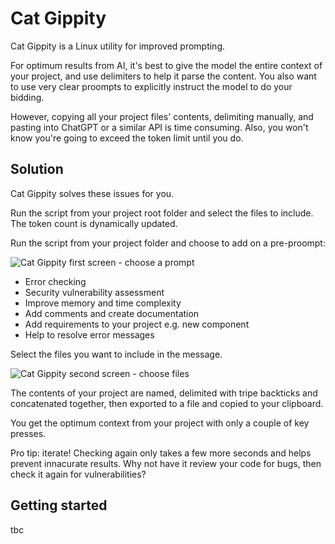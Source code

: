 # Cat Gippity

Cat Gippity is a Linux utility for improved prompting.

For optimum results from AI, it's best to give the model the entire context of your project, and use delimiters to help it parse the content. You also want to use very clear proompts to explicitly instruct the model to do your bidding.

However, copying all your project files' contents, delimiting manually, and pasting into ChatGPT or a similar API is time consuming. Also, you won't know you're going to exceed the token limit until you do.

## Solution

Cat Gippity solves these issues for you.

Run the script from your project root folder and select the files to include. The token count is dynamically updated.

Run the script from your project folder and choose to add on a pre-proompt:

![Cat Gippity first screen - choose a prompt](./cat-gpty-choose-prompt.png)

- Error checking
- Security vulnerability assessment
- Improve memory and time complexity
- Add comments and create documentation
- Add requirements to your project e.g. new component
- Help to resolve error messages

Select the files you want to include in the message.

![Cat Gippity second screen - choose files](./cat-gpty.png)

The contents of your project are named, delimited with tripe backticks and concatenated together, then exported to a file and copied to your clipboard.

You get the optimum context from your project with only a couple of key presses.

Pro tip: iterate! Checking again only takes a few more seconds and helps prevent innacurate results. Why not have it review your code for bugs, then check it again for vulnerabilities?

## Getting started

tbc
